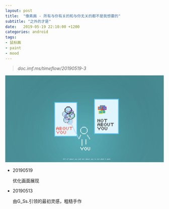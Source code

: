```yaml
---
layout: post
title:  "像素画 - 所有与你有关的和与你无关的都不是我想要的"
subtitle: "之外的才是"
date:   2019-05-19 22:10:00 +1200
categories: android
tags: 
- 鼠标画
- paint
- mood
---
```


> *doc.imf.ms/timeflow/20190519-3*



![像素画 - 所有与你有关的和与你无关的都不是我想要的](/img/post/20190519-all_of_about_you_and_not_about_you_is_not_I_want.png)



- 20190519

  优化画面展现

- 20190513

  由G_Ss.引领的最初灵感，粗糙手作